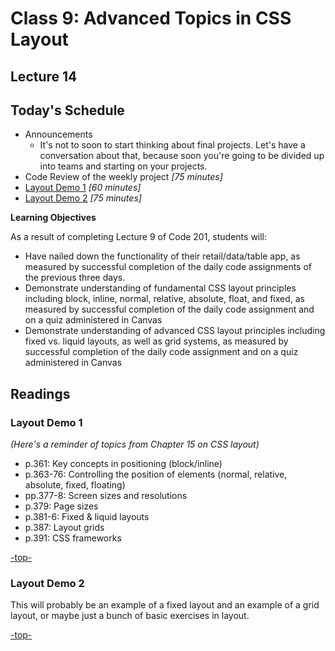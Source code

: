 # Class 9: Advanced Topics in CSS Layout

<a id="top"></a>
## Lecture 14

## Today's Schedule
- Announcements
  - It's not to soon to start thinking about final projects. Let's have a conversation about that, because soon you're going to be divided up into teams and starting on your projects.
- Code Review of the weekly project *[75 minutes]*
- [Layout Demo 1](#layout1) *[60 minutes]*
- [Layout Demo 2](#layout2) *[75 minutes]*

**Learning Objectives**

As a result of completing Lecture 9 of Code 201, students will:
- Have nailed down the functionality of their retail/data/table app, as measured by successful completion of the daily code assignments of the previous three days.
- Demonstrate understanding of fundamental CSS layout principles including block, inline, normal, relative, absolute, float, and fixed, as measured by successful completion of the daily code assignment and on a quiz administered in Canvas
- Demonstrate understanding of advanced CSS layout principles including fixed vs. liquid layouts, as well as grid systems, as measured by successful completion of the daily code assignment and on a quiz administered in Canvas

## Readings

<a id="layout1"></a>

### Layout Demo 1

*(Here's a reminder of topics from Chapter 15 on CSS layout)*

- p.361: Key concepts in positioning (block/inline)
- p.363-76: Controlling the position of elements (normal, relative, absolute, fixed, floating)
- pp.377-8: Screen sizes and resolutions
- p.379: Page sizes
- p.381-6: Fixed & liquid layouts
- p.387: Layout grids
- p.391: CSS frameworks

[-top-](#top)

<a id="layout2"></a>

### Layout Demo 2

This will probably be an example of a fixed layout and an example of a grid layout, or maybe just a bunch of basic exercises in layout.

[-top-](#top)
